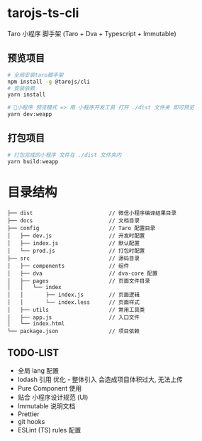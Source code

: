 # tarojs-ts-cli
Taro 小程序 脚手架 (Taro + Dva + Typescript + Immutable)

## 预览项目

```bash
# 全局安装taro脚手架
npm install -g @tarojs/cli
# 安装依赖
yarn install

# 小程序 预览模式 => 用 小程序开发工具 打开 ./dist 文件夹 即可预览
yarn dev:weapp 
```

## 打包项目

```bash
# 打包完成的小程序 文件在 ./dist 文件夹内
yarn build:weapp
```

# 目录结构
    ├── dist                        // 微信小程序编译结果目录
    ├── docs                        // 文档目录
    ├── config                      // Taro 配置目录
    │   ├── dev.js                  // 开发时配置
    │   ├── index.js                // 默认配置
    │   └── prod.js                 // 打包时配置
    ├── src                         // 源码目录
    │   ├── components              // 组件
    │   ├── dva                     // dva-core 配置
    │   ├── pages                   // 页面文件目录
    │   │   └── index
    │   │       ├── index.js        // 页面逻辑
    │   │       └── index.less      // 页面样式
    │   ├── utils                   // 常用工具类
    │   ├── app.js                  // 入口文件
    │   └── index.html
    └── package.json                // 项目依赖

## TODO-LIST
* 全局 lang 配置
* lodash 引用 优化 - 整体引入 会造成项目体积过大, 无法上传
* Pure Component 使用
* 贴合 小程序设计规范 (UI)
* Immutable 说明文档
* Prettier
* git hooks
* ESLint (TS) rules 配置
